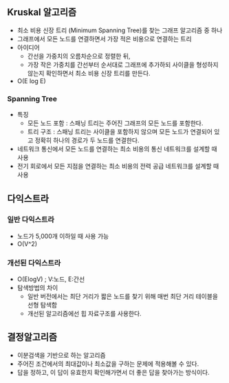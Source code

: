 ## Kruskal 알고리즘
- 최소 비용 신장 트리 (Minimum Spanning Tree)를 찾는 그래프 알고리즘 중 하나
- 그래프에서 모든 노드를 연결하면서 가장 적은 비용으로 연결하는 트리 
- 아이디어 
  - 간선을 가중치의 오름차순으로 정렬한 뒤,
  - 가장 작은 가중치를 간선부터 순서대로 그래프에 추가하되 사이클을 형성하지 않는지 확인하면서 최소 비용 신장 트리를 만든다.
-  O(E log E)
### Spanning Tree
- 특징
  - 모든 노드 포함 : 스패닝 트리는 주어진 그래프의 모든 노드를 포함한다.
  - 트리 구조 : 스패닝 트리는 사이클을 포함하지 않으며 모든 노드가 연결되어 있고 정확히 하나의 경로가 두 노드를 연결한다.
- 네트워크 통신에서 모든 노드를 연결하는 최소 비용의 통신 네트워크를 설계할 때 사용
- 전기 회로에서 모든 지점을 연결하는 최소 비용의 전력 공급 네트워크를 설계할 때 사용 

## 다익스트라
### 일반 다익스트라
- 노드가 5,000개 이하일 때 사용 가능
- O(V^2)


### 개선된 다익스트라
- O(ElogV) ; V:노드, E:간선
- 탐색방법의 차이
  - 일반 버전에서는 최단 거리가 짧은 노드를 찾기 위해 매번 최단 거리 테이블을 선형 탐색함
  - 개선된 알고리즘에선 힙 자료구조를 사용한다. 

## 결정알고리즘
- 이분검색을 기반으로 하는 알고리즘
- 주어진 조건에서의 최대값이나 최소값을 구하는 문제에 적용해볼 수 있다. 
- 답을 정하고, 이 답이 유효한지 확인해가면서 더 좋은 답을 찾아가는 방식이다. 